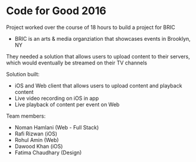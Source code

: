 # Code for Good 2016

Project worked over the course of 18 hours to build a project for BRIC
- BRIC is an arts & media organziation that showcases events in Brooklyn, NY

They needed a solution that allows users to upload content to their servers, which would eventually be streamed on their TV channels

Solution built:
- iOS and Web client that allows users to upload content and playback content
- Live video recording on iOS in app
- Live playback of content per event on Web

Team members:
- Noman Hamlani (Web - Full Stack)
- Rafi Rizwan (iOS)
- Rohul Amin (Web)
- Dawood Khan (iOS)
- Fatima Chaudhary (Design)
